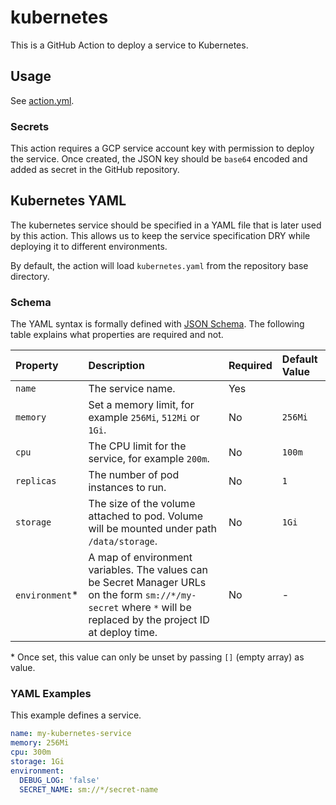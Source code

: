 # kubernetes

This is a GitHub Action to deploy a service to Kubernetes.

## Usage

See [action.yml](action.yml).

### Secrets

This action requires a GCP service account key with permission to deploy the service.
Once created, the JSON key should be `base64` encoded and added as secret in the GitHub repository.

## Kubernetes YAML

The kubernetes service should be specified in a YAML file that is later used by this action. This allows us to keep
the service specification DRY while deploying it to different environments.

By default, the action will load `kubernetes.yaml` from the repository base directory.

### Schema

The YAML syntax is formally defined with [JSON Schema](src/kubernetes-schema.js). The following table explains what
properties are required and not.

| Property                   | Description                                                                                                                                                       | Required | Default Value |
|:---------------------------|:------------------------------------------------------------------------------------------------------------------------------------------------------------------|:---------|:--------------|
| `name`                     | The service name.                                                                                                                                                 | Yes      |               |
| `memory`                   | Set a memory limit, for example `256Mi`, `512Mi` or `1Gi`.                                                                                                        | No       | `256Mi`       |
| `cpu`                      | The CPU limit for the service, for example `200m`.                                                                                                                | No       | `100m`        |
| `replicas`                 | The number of pod instances to run.                                                                                                                               | No       | `1`           |
| `storage`                  | The size of the volume attached to pod. Volume will be mounted under path `/data/storage`.                                                                        | No       | `1Gi`         |
| `environment`<top>\*</top> | A map of environment variables. The values can be Secret Manager URLs on the form `sm://*/my-secret` where `*` will be replaced by the project ID at deploy time. | No       | -             |

<top>\*</top> Once set, this value can only be unset by passing `[]` (empty array) as value.

### YAML Examples

This example defines a service.
```yaml
name: my-kubernetes-service
memory: 256Mi
cpu: 300m
storage: 1Gi
environment:
  DEBUG_LOG: 'false'
  SECRET_NAME: sm://*/secret-name
```
